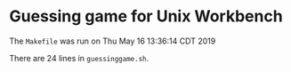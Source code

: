 # Guessing game for Unix Workbench

The `Makefile` was run on Thu May 16 13:36:14 CDT 2019

There are 24 lines in `guessinggame.sh`.
